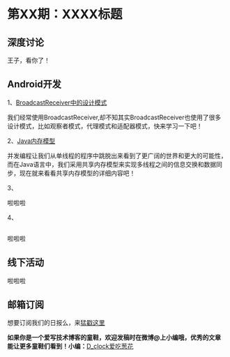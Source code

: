 # 第XX期：XXXX标题

## 深度讨论

[]()

王子，看你了！

## Android开发

1、[BroadcastReceiver中的设计模式](http://blog.csdn.net/tiefeng0606/article/details/51499199)

我们经常使用BroadcastReceiver,却不知其实BroadcastReceiver也使用了很多设计模式，比如观察者模式，代理模式和适配器模式，快来学习一下吧！

2、[Java内存模型](http://blog.csdn.net/u013256816/article/details/51510815)

并发编程让我们从单线程的程序中跳脱出来看到了更广阔的世界和更大的可能性，而在Java语言中，我们采用共享内存模型来实现多线程之间的信息交换和数据同步，现在就来看看共享内存模型的详细内容吧！

3、[]()

啦啦啦

4、[]()

![]()

啦啦啦

## 线下活动

[]()

啦啦啦


## 邮箱订阅

想要订阅我们的日报么，来[猛戳这里](http://list.qq.com/cgi-bin/qf_invite?id=d469993d2c888e971c0fbb2309c4d84256968386b126b967)

**如果你是一个爱写技术博客的童鞋，欢迎发稿时在微博@上小编哦，优秀的文章能让更多童鞋们看到！小编：**[D_clock爱吃葱花](http://weibo.com/2480694892/profile?rightmod=1&wvr=6&mod=personinfo&is_all=1)
